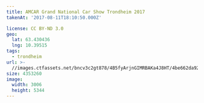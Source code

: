 ```yaml
---
title: AMCAR Grand National Car Show Trondheim 2017
takenAt: '2017-08-11T18:10:50.000Z'

license: CC BY-ND 3.0
geo:
  lat: 63.430436
  lng: 10.39515
tags:
  - trondheim
url: >-
  //images.ctfassets.net/bncv3c2gt878/4B5fyArjnGIMRBAKa4J8HT/4be662da92562131b732e68aadfe4228/amcar-grand-national-car-show-trondheim-2017_36339853092_o
size: 4353260
image:
  width: 3006
  height: 5344
---
```

